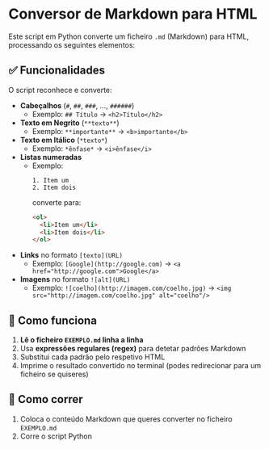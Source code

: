 # Conversor de Markdown para HTML

Este script em Python converte um ficheiro `.md` (Markdown) para HTML, processando os seguintes elementos:

## ✅ Funcionalidades

O script reconhece e converte:

- **Cabeçalhos** (`#`, `##`, `###`, ..., `######`)
  - Exemplo: `## Título` → `<h2>Título</h2>`
- **Texto em Negrito** (`**texto**`)
  - Exemplo: `**importante**` → `<b>importante</b>`
- **Texto em Itálico** (`*texto*`)
  - Exemplo: `*ênfase*` → `<i>ênfase</i>`
- **Listas numeradas**
  - Exemplo:
    ```
    1. Item um
    2. Item dois
    ```
    converte para:
    ```html
    <ol>
      <li>Item um</li>
      <li>Item dois</li>
    </ol>
    ```
- **Links** no formato `[texto](URL)`
  - Exemplo: `[Google](http://google.com)` → `<a href="http://google.com">Google</a>`
- **Imagens** no formato `![alt](URL)`
  - Exemplo: `![coelho](http://imagem.com/coelho.jpg)` → `<img src="http://imagem.com/coelho.jpg" alt="coelho"/>`

## 🧠 Como funciona

1. **Lê o ficheiro `EXEMPLO.md` linha a linha**
2. Usa **expressões regulares (regex)** para detetar padrões Markdown
3. Substitui cada padrão pelo respetivo HTML
4. Imprime o resultado convertido no terminal (podes redirecionar para um ficheiro se quiseres)

## 🏁 Como correr

1. Coloca o conteúdo Markdown que queres converter no ficheiro `EXEMPLO.md`
2. Corre o script Python
